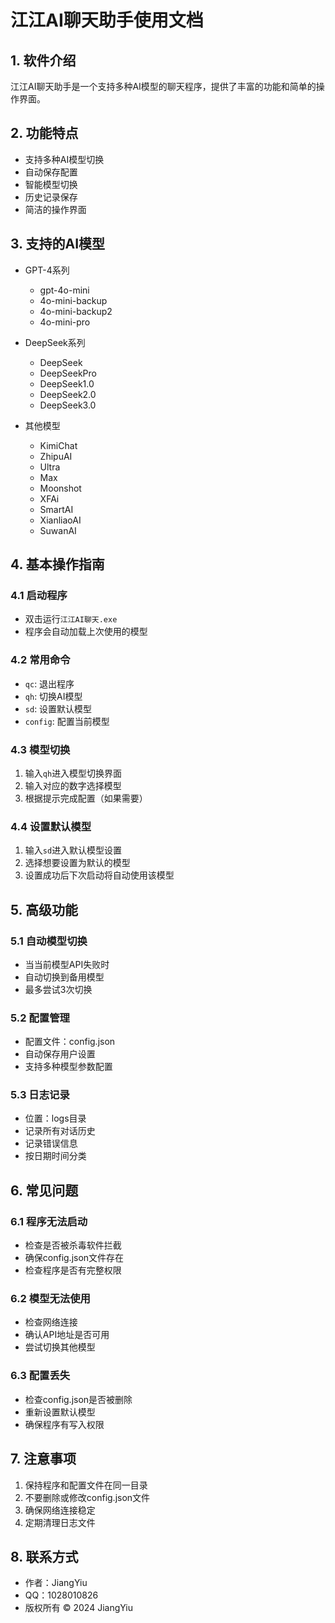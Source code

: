 # 江江AI聊天助手使用文档

## 1. 软件介绍
江江AI聊天助手是一个支持多种AI模型的聊天程序，提供了丰富的功能和简单的操作界面。

## 2. 功能特点
- 支持多种AI模型切换
- 自动保存配置
- 智能模型切换
- 历史记录保存
- 简洁的操作界面

## 3. 支持的AI模型
- GPT-4系列
  - gpt-4o-mini
  - 4o-mini-backup
  - 4o-mini-backup2
  - 4o-mini-pro

- DeepSeek系列
  - DeepSeek
  - DeepSeekPro
  - DeepSeek1.0
  - DeepSeek2.0
  - DeepSeek3.0

- 其他模型
  - KimiChat
  - ZhipuAI
  - Ultra
  - Max
  - Moonshot
  - XFAi
  - SmartAI
  - XianliaoAI
  - SuwanAI

## 4. 基本操作指南
### 4.1 启动程序
- 双击运行`江江AI聊天.exe`
- 程序会自动加载上次使用的模型

### 4.2 常用命令
- `qc`: 退出程序
- `qh`: 切换AI模型
- `sd`: 设置默认模型
- `config`: 配置当前模型

### 4.3 模型切换
1. 输入`qh`进入模型切换界面
2. 输入对应的数字选择模型
3. 根据提示完成配置（如果需要）

### 4.4 设置默认模型
1. 输入`sd`进入默认模型设置
2. 选择想要设置为默认的模型
3. 设置成功后下次启动将自动使用该模型

## 5. 高级功能
### 5.1 自动模型切换
- 当当前模型API失败时
- 自动切换到备用模型
- 最多尝试3次切换

### 5.2 配置管理
- 配置文件：config.json
- 自动保存用户设置
- 支持多种模型参数配置

### 5.3 日志记录
- 位置：logs目录
- 记录所有对话历史
- 记录错误信息
- 按日期时间分类

## 6. 常见问题
### 6.1 程序无法启动
- 检查是否被杀毒软件拦截
- 确保config.json文件存在
- 检查程序是否有完整权限

### 6.2 模型无法使用
- 检查网络连接
- 确认API地址是否可用
- 尝试切换其他模型

### 6.3 配置丢失
- 检查config.json是否被删除
- 重新设置默认模型
- 确保程序有写入权限

## 7. 注意事项
1. 保持程序和配置文件在同一目录
2. 不要删除或修改config.json文件
3. 确保网络连接稳定
4. 定期清理日志文件

## 8. 联系方式
- 作者：JiangYiu
- QQ：1028010826
- 版权所有 © 2024 JiangYiu 